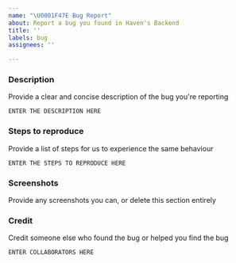 ```yaml
---
name: "\U0001F47E Bug Report"
about: Report a bug you found in Haven's Backend
title: ''
labels: bug
assignees: ''

---
```


### Description
Provide a clear and concise description of the bug you're reporting
```
ENTER THE DESCRIPTION HERE
```

### Steps to reproduce
Provide a list of steps for us to experience the same behaviour
```
ENTER THE STEPS TO REPRODUCE HERE
```

### Screenshots
Provide any screenshots you can, or delete this section entirely

### Credit
Credit someone else who found the bug or helped you find the bug
```
ENTER COLLABORATORS HERE
```
